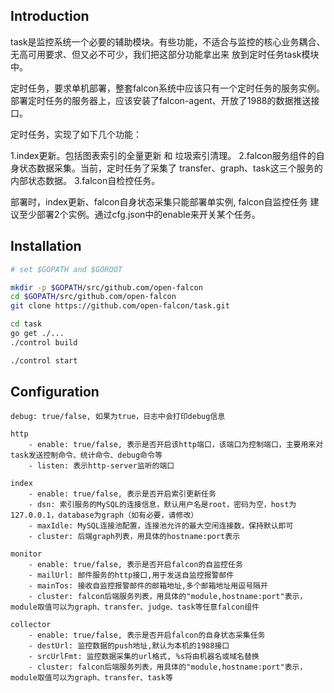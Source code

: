 ## Introduction

task是监控系统一个必要的辅助模块。有些功能，不适合与监控的核心业务耦合、无高可用要求、但又必不可少，我们把这部分功能拿出来 放到定时任务task模块中。

定时任务，要求单机部署，整套falcon系统中应该只有一个定时任务的服务实例。部署定时任务的服务器上，应该安装了falcon-agent、开放了1988的数据推送接口。

定时任务，实现了如下几个功能：

1.index更新。包括图表索引的全量更新 和 垃圾索引清理。
2.falcon服务组件的自身状态数据采集。当前，定时任务了采集了 transfer、graph、task这三个服务的内部状态数据。
3.falcon自检控任务。

部署时，index更新、falcon自身状态采集只能部署单实例, falcon自监控任务 建议至少部署2个实例。通过cfg.json中的enable来开关某个任务。


## Installation

```bash
# set $GOPATH and $GOROOT

mkdir -p $GOPATH/src/github.com/open-falcon
cd $GOPATH/src/github.com/open-falcon
git clone https://github.com/open-falcon/task.git

cd task
go get ./...
./control build

./control start
```

## Configuration

    debug: true/false, 如果为true，日志中会打印debug信息

    http
        - enable: true/false, 表示是否开启该http端口，该端口为控制端口，主要用来对task发送控制命令、统计命令、debug命令等
        - listen: 表示http-server监听的端口

    index
        - enable: true/false, 表示是否开启索引更新任务
        - dsn: 索引服务的MySQL的连接信息，默认用户名是root，密码为空，host为127.0.0.1，database为graph（如有必要，请修改）
        - maxIdle: MySQL连接池配置，连接池允许的最大空闲连接数，保持默认即可
        - cluster: 后端graph列表，用具体的hostname:port表示

    monitor
        - enable: true/false, 表示是否开启falcon的自监控任务
        - mailUrl: 邮件服务的http接口,用于发送自监控报警邮件
        - mainTos: 接收自监控报警邮件的邮箱地址,多个邮箱地址用逗号隔开
        - cluster: falcon后端服务列表，用具体的"module,hostname:port"表示，module取值可以为graph、transfer、judge、task等任意falcon组件
        
    collector
        - enable: true/false, 表示是否开启falcon的自身状态采集任务
        - destUrl: 监控数据的push地址,默认为本机的1988接口
        - srcUrlFmt: 监控数据采集的url格式, %s将由机器名或域名替换
        - cluster: falcon后端服务列表，用具体的"module,hostname:port"表示，module取值可以为graph、transfer、task等

